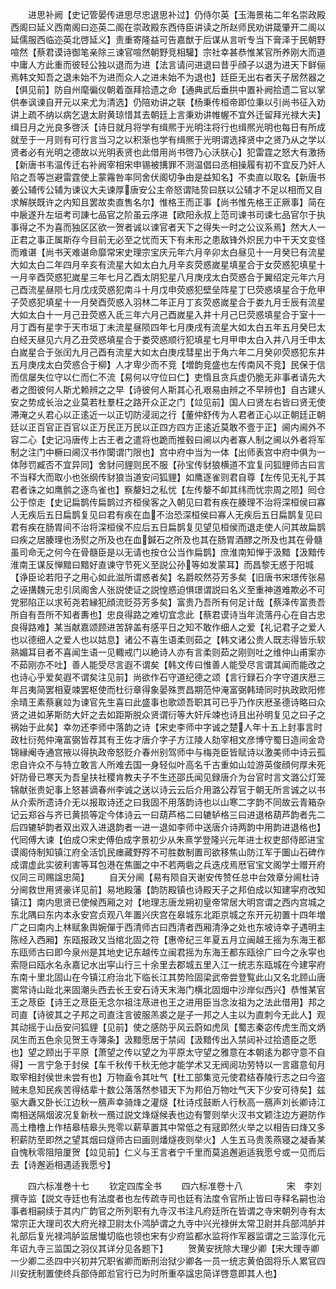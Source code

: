 <!-- { "loadSidebar": true } -->
　　进思补阙【史记管晏传进思尽忠退思补过】仍侍尔英【玉海景祐二年名崇政殿西阁曰延义西南阁曰迩英二阁在崇政殿东西侍臣讲读之所赵师民劝讲箴肇开二阁以延儒服西临迩英北啓延义】责重寄隆益可告嘉猷于后谋从言听专当下膏泽于民朝野喧然【蔡君谟诗御笔亲除三谏官喧然朝野竞相驩】宗社幸甚恭惟某官所养刚大而道中庸人方此重而彼轻公独以退而为进【法言请问进退曰昔乎顔子以退为进天下鲜俪焉韩文知吾之退未始不为进而众人之进未始不为退也】廷臣无出右者天子居然器之【俱见前】防自州麾徧仪朝着亟拜拾遗之命【通典武后垂拱中置补阙拾遗二官以掌供奉讽谏自开元以来尤为清选】仍陪劝讲之联【杨秉传桓帝即位秉以引尚书征入劝讲上疏不纳以病乞退太尉黄琼惜其去朝廷上言秉劝讲帷幄不宜外迁留拜光禄大夫】缉日月之光良多啓沃【诗日就月将学有缉熈于光明注将行也缉熈光明也每日有所成就至于一月则有可行言当习之以积渐也学有缉熈于光明谓选择贤中之贤乃从之学以贤者必有光明之德故以光明表贤也此借用尚书啓乃心沃朕心】犯雷霆之怒大有激扬【新唐书韦温传迁右补阙宰相宋申锡被搆罪不测温倡曰丞相操履有初不宜反乃奸人陷之吾等岂避雷霆使上蒙霿咎率同舍伏阁切争由是益知名】不卖直以取名【新唐书姜公辅传公辅为谏议大夫谏厚唐安公主帝怒谓陆贽曰朕以公辅才不足以相而又自求解朕既许之内知且罢故卖直售名尔】惟格王而正事【尚书惟先格王正厥事】简在中扆遂升左垣考司諌七品官之阶虽云序进【欧阳永叔上范司谏书司谏七品官尔于执事得之不为喜而独区区欲一贺者诚以谏官者天下之得失一时之公议系焉】然大人一正君之事正属斯存今目前无必至之忧而天下有未形之患敌锋外炽民力中干天文变怪而难谌【尚书天难谌命靡常宋史理宗宝庆元年六月辛卯太白昼见十一月癸巳有流星大如太白二年四月辛亥有流星大如太白九月辛亥荧惑嵗星填星合于女荧惑犯填星十一月辛酉荧惑犯嵗星三年七月乙酉太阴犯星八月庚戌太白荧惑合于翼绍定元年六月己酉流星昼陨七月戊戌荧惑犯南斗十月戊申荧惑犯壁垒阵星丁巳荧惑填星合于危甲子荧惑犯填星十一月癸酉荧惑入羽林二年正月丁亥荧惑嵗星合于娄九月壬辰有流星大如太白十一月己丑荧惑入氐三年六月己酉嵗星入井十月己巳荧惑填星合于室十一月丁酉有星孛于天市垣丁未流星昼陨四年七月庚戌有流星大如太白五年五月癸巳太白经天昼见六月乙丑荧惑填星合于娄荧惑顺行犯填星七月甲申太白入井八月壬申太白嵗星合于张闰九月己酉有流星大如太白庚戌彗星出于角六年二月癸卯荧惑犯东井五月庚戌太白荧惑合于柳】人才卑少而不竞【増韵竞盛也左传南风不竞】民保于信而信屡失位守以仁而仁不流【易何以守位曰仁】吏惰且贪兵虚仍脆无非事者请先大者之图彼何人斯尤赖辨之之早【诗彼何人斯其心孔艰易由辨之不早辨也】自古建乆安之势成长治之业莫若杜羣枉之路开众正之门【竝见前】国人曰贤左右皆曰贤无使滞淹之乆君心以正逺近一以正切防浸润之行【董仲舒传为人君者正心以正朝廷正朝廷以正百官正百官以正万民正万民以正四方四方正逺近莫敢不壹于正】阃内阃外不容二心【史记冯唐传上古王者之遣将也跪而推毂曰阃以内者寡人制之阃以外者将军制之注门中橛曰阃汉书作闑谓门限也】宫中府中当为一体【出师表宫中府中俱为一体陟罚臧否不宜异同】舍豺问貍则民不服【孙宝传豺狼横道不宜复问狐貍师古曰言不当释大而取小也张纲传豺狼当道安问狐貍】如鹰逐雀则君自尊【左传见无礼于其君者诛之如鹰鹯之逐鸟雀也】察嫠妇之私忧【左传嫠不卹其纬而忧宗周之陨】囘仓公于惊走【史记扁鹊传扁鹊过齐桓侯客之入朝见曰君有疾在腠理不治将深桓侯曰寡人无疾后五日扁鹊复见曰君有疾在血不治恐深桓侯曰寡人无疾后五日扁鹊复见曰君有疾在肠胃间不治将深桓侯不应后五日扁鹊复见望见桓侯而退走使人问其故扁鹊曰疾之居腠理也汤熨之所及也在血鍼石之所及也其在肠胃酒醪之所及也其在骨髓虽司命无之何今在骨髓臣是以无请也按仓公当作扁鹊】庶淮南知惮于汲黯【汲黯传淮南王谋反惮黯曰黯好直谏守节死义至説公孙等如发蒙耳】而昌黎无惑于阳城【诤臣论若阳子之用心如此滋所谓惑者矣】名爵皎然芬芳多矣【旧唐书宋璟传张易之诬搆魏元忠引凤阁舍人张説使证之説惶惑迫惧璟谓説曰名义至重神道难欺必不可党邪陷正以求茍尧若縁犯顔流贬芬芳多矣】富贵乃吾所有何足计哉【蔡泽传富贵吾所自有吾所不知者夀也】忠良得路之难切宜念此【蔡君谟诗当年流落丹心在自古忠良得路难】某当献嘉颂顾进苦辞盖有感平日之知不敢作细人之爱【礼记君子之爱人也以德细人之爱人也以姑息】诸公不喜生语柔则茹之【韩文诸公贵人既志得皆乐软熟媚耳目者不喜闻生语一见輙戒门以絶诗人亦有言柔则茹之刚则吐之维仲山甫案亦不茹刚亦不吐】善人能受尽言遐不谓矣【韩文传曰惟善人能受尽言谓其闻而能改之也诗心乎爱矣遐不谓矣注见前】尚欲作石守道纪德之颂【言行録石介字守道庆厯三年吕夷简罢相夏竦罢枢使而杜衍章得象晏殊贾昌期范仲淹富弼韩琦同时执政欧阳修余晴王素蔡襄竝为谏官先生喜曰此盛事也歌颂吾职其可已乎乃作庆厯圣德诗略曰众贤之进如茅斯防大奸之去如距斯脱众贤谓衍等大奸斥竦也诗且出孙明复见之曰子之祸始于此矣】幸勿还李师中落韵之诗【宋史李师中字诚之楚人年十五上封事言时政杜衍苑仲淹富弼皆荐其有王佐才唐介字子方江陵人劾宰相文彦博守蜀日造间金竒锦縁阉寺通宫掖以得执政帝怒贬介春州别驾师中与梅尧臣皆赋诗以激美师中诗云孤忠自许众不与特立敢言人所难去国一身轻似叶高名千古重如山竝游英俊顔何厚未死奸防骨已寒天为吾皇扶社稷肯教夫子不生还邵氏闻见録唐介为台官时言文潞公灯笼锦献张贵妃事上怒甚谪春州李诚之送以诗云云后介用潞公荐官于朝无所言诚之以书从介索所遗诗介无以报取诗还之曰我固不用落韵诗也以山寒二字韵不同故云青箱杂记云郑谷与齐已黄损等定今体诗云一曰葫芦格二曰辘轳格三曰进退格葫芦韵者先二后四辘轳韵者双出双入进退韵者一进一退如李师中送唐介诗两韵中用韵进退格也】代囘傅大谏【伯成○宋史傅伯成字景初少从朱熹学登隆兴元年进士权吏部侍郎进宝谟阁侍制知镇江府全活饥民瘗藏野殍不可胜数制置司欲移焦山防江军于圗山石碑作成谓虚此实彼利害等耳包港在焦圗之中不若两砦之兵迭戍焉厯官宝文阁学士赠开府仪同三司赐諡忠简】
　　自天分阃【易有陨自天谢安传赞任总中台效章分阃杜诗分阃救世用贤豪详见前】易地殿藩【韵防殿镇也诗殿天子之邦伯成以知建寜府改知镇江】南内思贤已使候西厢之对【地理志唐龙朔初皇帝常居大明宫谓之西内宫城之东北隅曰东内本永安宫贞观八年置兴庆宫在皋城东北距京城之东开元初置十四年増广之曰南内上林赋象舆婉僤于西清师古曰西清者西厢清浄之处也东坡诗幸子遇明主陈经入西厢】东瓯报政又当绾北固之符【惠帝纪三年夏五月立闽越王摇为东海王都东瓯师古曰即今泉州是其地史记东越传立闽君摇为东海王都东瓯徐广曰今之永寜也索隠曰瓯水名永嘉记水出寜山行三十余里去郡城五里入江一统志东瓯城在今建寜府东南十里北固山在今镇江府治北下临长江其势险固梁武帝尝登覧此山又名北顾山唐窦常诗山趾北来固潮头西去长王安石诗天末海门横北固烟中沙岸似西兴】恭惟某官王之荩臣【诗王之荩臣无念尔祖注荩进也王之进用臣当念汝祖为之法此借用】邦之司直【诗彼其之子邦之司直注言彼服羔裘之是子一邦之人主以为直刺今无此人】观其动摇于山岳安问狐貍【见前】使之感防乎风云蔚如虎凤【蜀志秦宓传虎生而文炳凤生而五色余见贺王寺簿条】汲黯愿居于禁闼【汲黯传出入禁闼补过拾遗臣之愿也】望之顾出于平原【萧望之传以望之为平原太守望之雅意在本朝逺为郡守意不自得】一言宁急于封侯【车千秋传千秋无他才能学术又无阀阅功劳特以一言寤意旬月取宰相封侯世未尝有也】万物盍令其吐气【杜工部集览元使君结舂陵行志之曰今盗贼未息知民疾苦得结辈十数公落落然参错天下为邦伯万物吐气天下少安可待矣】兹驱大纛又卧长江边秋一鴈声幸骑烽之灌燧【杜诗戍鼓断人行秋高一鴈声刘长卿诗江南相送隔烟波况复新秋一鴈过説文烽燧候表也边有警则举火汉书文颖注边方避防作高土橹橹上作桔皋桔皋头兠零以薪草置其中常低之有冦即然火举之以相告曰烽又多积薪防至即然之望其烟曰燧师古曰画则燔燧夜则举火】人生五马贵羡燕寝之凝香某自愧秋零阻陪厦贺【竝见前】仁义与王言者宁千里而莫追邂逅适我愿兮或一见而后去【诗邂逅相遇适我愿兮】





　　四六标准巻十七
　　钦定四库全书
　　四六标准卷十八　　　　　宋　李刘　撰寺监【説文寺廷也有法度者也左传疏寺司也廷有法度令官所止皆曰寺释名嗣也治事者相嗣续于其内广韵官之所列职有九寺汉书注凡府廷所在皆谓之寺宋朝列寺有太常宗正大理司农大府光禄卫尉太仆鸿胪谓之九寺中兴光禄倂太常卫尉并兵部鸿胪并礼部后复光禄鸿胪监居懴切临也领也宋有少府监都水监将作军器监谓之三监淳化元年诏九寺三监国之羽仪其详分见各题下】
　　贺黄安抚除大理少卿【宋大理寺卿一少卿二丞四中兴初并冗职省卿而断刑治狱少卿各一员一统志黄伯固将乐人累官四川安抚制置使终兵部侍郎涖官行已为时所重卒諡忠简详啓意即其人也】
